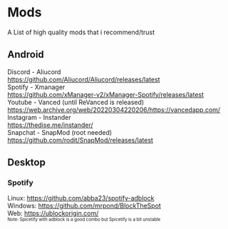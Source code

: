 # Mods
A List of high quality mods that i recommend/trust   

## Android
Discord - Aliucord   
https://github.com/Aliucord/Aliucord/releases/latest   
Spotify - Xmanager   
https://github.com/xManager-v2/xManager-Spotify/releases/latest   
Youtube - Vanced (until ReVanced is released)   
https://web.archive.org/web/20220304220206/https://vancedapp.com/   
Instagram - Instander   
https://thedise.me/instander/   
Snapchat - SnapMod (root needed)   
https://github.com/rodit/SnapMod/releases/latest

## Desktop   
### Spotify 
Linux: https://github.com/abba23/spotify-adblock   
Windows: https://github.com/mrpond/BlockTheSpot   
Web: https://ublockorigin.com/   
<sup><sub>Note: Spicetify with adblock is a good combo but Spicetify is a bit unstable</sub></sup>   
